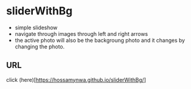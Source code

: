 # sliderWithBg
- simple slideshow 
- navigate through images through left and right arrows
- the active photo will also be the backgroung photo and it changes by changing the photo.

## URL 
click (here)[https://hossamynwa.github.io/sliderWithBg/]

